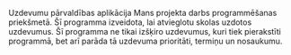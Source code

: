 Uzdevumu pārvaldības aplikācija
Mans projekta darbs programmēšanas priekšmetā. Šī programma izveidota, lai atvieglotu skolas uzdotos uzdevumus. Šī programma ne tikai izšķiro uzdevumus, kuri tiek pierakstīti programmā, bet arī parāda tā uzdevuma prioritāti, termiņu un nosaukumu.
